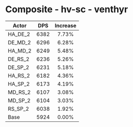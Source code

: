 # Composite - hv-sc - venthyr
| Actor | DPS | Increase |
|---|:---:|:---:|
|HA_DE_2|6382|7.73%|
|DE_MD_2|6296|6.28%|
|HA_MD_2|6249|5.48%|
|DE_RS_2|6236|5.26%|
|DE_SP_2|6231|5.18%|
|HA_RS_2|6182|4.36%|
|HA_SP_2|6173|4.19%|
|MD_RS_2|6107|3.08%|
|MD_SP_2|6104|3.03%|
|RS_SP_2|6038|1.92%|
|Base|5924|0.00%|
